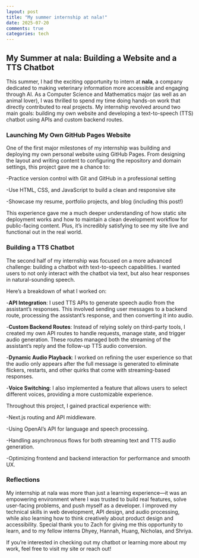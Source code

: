 ```yaml
---
layout: post
title: "My summer internship at nala!"
date: 2025-07-20
comments: true
categories: tech
---
```


## My Summer at nala: Building a Website and a TTS Chatbot

This summer, I had the exciting opportunity to intern at **nala**, a company dedicated to making veterinary information more accessible and engaging through AI. As a Computer Science and Mathematics major (as well as an animal lover), I was thrilled to spend my time doing hands-on work that directly contributed to real projects. My internship revolved around two main goals: building my own website and developing a text-to-speech (TTS) chatbot using APIs and custom backend routes.

### Launching My Own GitHub Pages Website

One of the first major milestones of my internship was building and deploying my own personal website using GitHub Pages. From designing the layout and writing content to configuring the repository and domain settings, this project gave me a chance to:

-Practice version control with Git and GitHub in a professional setting

-Use HTML, CSS, and JavaScript to build a clean and responsive site
    
-Showcase my resume, portfolio projects, and blog (including this post!)


This experience gave me a much deeper understanding of how static site deployment works and how to maintain a clean development workflow for public-facing content. Plus, it’s incredibly satisfying to see my site live and functional out in the real world.

### Building a TTS Chatbot

The second half of my internship was focused on a more advanced challenge: building a chatbot with text-to-speech capabilities. I wanted users to not only interact with the chatbot via text, but also hear responses in natural-sounding speech.

Here’s a breakdown of what I worked on:

-**API Integration**: I used TTS APIs to generate speech audio from the assistant’s responses. This involved sending user messages to a backend route, processing the assistant’s response, and then converting it into audio.

-**Custom Backend Routes**: Instead of relying solely on third-party tools, I created my own API routes to handle requests, manage state, and trigger audio generation. These routes managed both the streaming of the assistant’s reply and the follow-up TTS audio conversion.

-**Dynamic Audio Playback**: I worked on refining the user experience so that the audio only appears after the full message is generated to eliminate flickers, restarts, and other quirks that come with streaming-based responses.

-**Voice Switching**: I also implemented a feature that allows users to select different voices, providing a more customizable experience.


Throughout this project, I gained practical experience with:

-Next.js routing and API middleware.

-Using OpenAI’s API for language and speech processing.

-Handling asynchronous flows for both streaming text and TTS audio generation.

-Optimizing frontend and backend interaction for performance and smooth UX.

### Reflections

My internship at nala was more than just a learning experience—it was an empowering environment where I was trusted to build real features, solve user-facing problems, and push myself as a developer. I improved my technical skills in web development, API design, and audio processing, while also learning how to think creatively about product design and accessibility. Special thank you to Zach for giving me this opportunity to learn, and to my fellow interns Dhyey, Hannah, Huang, Nicholas, and Shriya.

If you’re interested in checking out my chatbot or learning more about my work, feel free to visit my site or reach out!

[firebug]: https://addons.mozilla.org/en-US/firefox/addon/firebug/
[chrome-dev-tools]: https://developer.chrome.com/devtools
